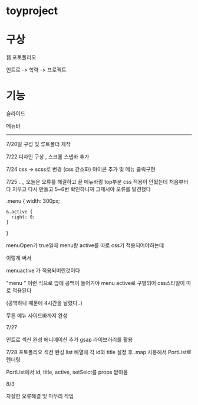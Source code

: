
# toyproject


# 구상
웹 포토폴리오

인트로 -> 학력 -> 프로젝트 

# 기능 


슬라이드

메뉴바



---------------------------------------------------------------

7/20일 구성 및 루트폴더 제작

7/22 디자인 구상  , 스크롤 스냅바 추가

7/24 css -> scss로 변경  (css 간소화) 
아이콘 추가 및 메뉴 클릭구현

7/25 
..,, 오늘은 오류를 해결하고 끝
메뉴바랑 top부분 css 적용이 안됬는데
처음부터 다 지우고 다시 만들고 5~6번 확인하니까 그제서야 오류를 발견했다

.menu {
    width: 300px;
  
  
    &.active {
      right: 0;
    }
}


 menuOpen가 true일때   menu랑 active를 따로 css가 적용되어야하는데
<!-- <div className={"menu" + (menuOpen && "active")}> --> 이렇게 써서
menuactive 가 적용되버린것이다

"menu " 이런 식으로 앞에 공백이 들어가야 menu  active로 구별되어 css스타일이 따로 적용된다

(공백하나 때문에 4시간을 날렸다..)

무튼 메뉴 사이드바까지 완성


7/27

인트로 섹션 완성
에니메이션 추가
gsap 라이브러리를 활용

7/28
포토폴리오 섹션 완성
list 배열에 각 id와 title 설정 후
.map 사용해서 PortList로 렌더링

PortList에서 id, title, active, setSelct를 props 받아옴


8/3

자잘한 오류해결 및 마무리 작업
